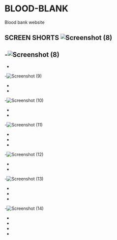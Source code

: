 # BLOOD-BLANK
Blood bank website



**SCREEN SHORTS**
![Screenshot (8)](https://user-images.githubusercontent.com/98723571/209468615-083154a4-7858-46e4-86c3-a4c12f92cca0.png)
-
-![Screenshot (8)](https://user-images.githubusercontent.com/98723571/209468618-9ce959c9-46aa-4464-ab8d-98420ae7661c.png)
-
-
-![Screenshot (9)](https://user-images.githubusercontent.com/98723571/209468625-d7555bb1-4a0d-4356-b104-8ccb55b16e48.png)

-
-
-![Screenshot (10)](https://user-images.githubusercontent.com/98723571/209468696-5b573a1a-9f78-4a40-b3af-c7f5f09aefad.png)

-
-
-![Screenshot (11)](https://user-images.githubusercontent.com/98723571/209468702-1fed2d14-c790-48df-828d-041b4a53f1ac.png)

-
-
-
-![Screenshot (12)](https://user-images.githubusercontent.com/98723571/209468711-04c5f1f6-d4a7-4380-ad67-4da5c436ad39.png)

-
-
-![Screenshot (13)](https://user-images.githubusercontent.com/98723571/209468736-e766ee7b-1f66-4116-a74d-7a5b157ba116.png)

-
-
-
-![Screenshot (14)](https://user-images.githubusercontent.com/98723571/209468741-1b3b0c2d-eeb7-4bce-ac30-e0f1f35bd81d.png)

-
-
-
-
